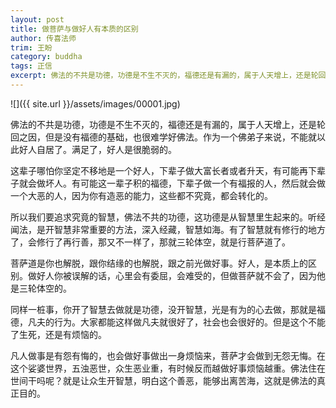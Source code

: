 ```yaml
---
layout: post
title: 做菩萨与做好人有本质的区别
author: 传喜法师
trim: 王盼
category: buddha
tags: 正信
excerpt: 佛法的不共是功德，功德是不生不灭的，福德还是有漏的，属于人天增上，还是轮回之因，但是没有福德的基础，也很难学好佛法。作为一个佛弟子来说，不能就以此好人自居了。满足了，好人是很脆弱的。
---
```


![]({{ site.url }}/assets/images/00001.jpg)

佛法的不共是功德，功德是不生不灭的，福德还是有漏的，属于人天增上，还是轮回之因，但是没有福德的基础，也很难学好佛法。作为一个佛弟子来说，不能就以此好人自居了。满足了，好人是很脆弱的。

这辈子哪怕你坚定不移地是一个好人，下辈子做大富长者或者升天，有可能再下辈子就会做坏人。有可能这一辈子积的福德，下辈子做一个有福报的人，然后就会做一个大恶的人，因为你有造恶的能力，这些都不究竟，都会转化的。

所以我们要追求究竟的智慧，佛法不共的功德，这功德是从智慧里生起来的。听经闻法，是开智慧非常重要的方法，深入经藏，智慧如海。有了智慧就有修行的地方了，会修行了再行善，那又不一样了，那就三轮体空，就是行菩萨道了。

菩萨道是你也解脱，跟你结缘的也解脱，跟之前光做好事。好人，是本质上的区别。做好人你被误解的话，心里会有委屈，会难受的，但做菩萨就不会了，因为他是三轮体空的。

同样一桩事，你开了智慧去做就是功德，没开智慧，光是有为的心去做，那就是福德，凡夫的行为。大家都能这样做凡夫就很好了，社会也会很好的。但是这个不能了生死，还是有烦恼的。

凡人做事是有怨有悔的，也会做好事做出一身烦恼来，菩萨才会做到无怨无悔。在这个娑婆世界，五浊恶世，众生恶业重，有时候反而越做好事烦恼越重。佛法住在世间干吗呢？就是让众生开智慧，明白这个善恶，能够出离苦海，这就是佛法的真正目的。
